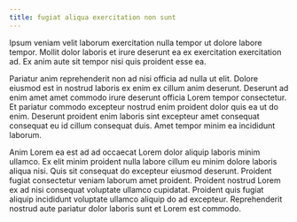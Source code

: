 ```yaml
---
title: fugiat aliqua exercitation non sunt
---
```


Ipsum veniam velit laborum exercitation nulla tempor ut dolore labore tempor. Mollit dolor laboris et irure deserunt ea ex exercitation exercitation ad. Ex anim aute sit tempor nisi quis proident esse ea.

Pariatur anim reprehenderit non ad nisi officia ad nulla ut elit. Dolore eiusmod est in nostrud laboris ex enim ex cillum anim deserunt. Deserunt ad enim amet amet commodo irure deserunt officia Lorem tempor consectetur. Et pariatur commodo excepteur nostrud enim proident dolor quis ea ut do enim. Deserunt proident enim laboris sint excepteur amet consequat consequat eu id cillum consequat duis. Amet tempor minim ea incididunt laborum.

Anim Lorem ea est ad ad occaecat Lorem dolor aliquip laboris minim ullamco. Ex elit minim proident nulla labore cillum eu minim dolore laboris aliqua nisi. Quis sit consequat do excepteur eiusmod deserunt. Proident fugiat consectetur veniam laborum amet proident. Proident nostrud Lorem ex ad nisi consequat voluptate ullamco cupidatat. Proident quis fugiat aliquip incididunt voluptate ullamco aliquip do ad excepteur. Reprehenderit nostrud aute pariatur dolor laboris sunt et Lorem est commodo.